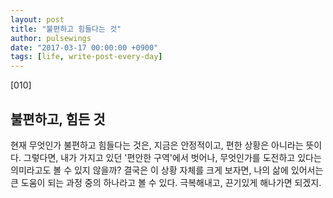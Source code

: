 ```yaml
---
layout: post
title: "불편하고 힘들다는 것"
author: pulsewings
date: "2017-03-17 00:00:00 +0900"
tags: [life, write-post-every-day]
---
```


[010]

## 불편하고, 힘든 것

현재 무엇인가 불편하고 힘들다는 것은, 지금은 안정적이고, 편한 상황은 아니라는 뜻이다. 그렇다면, 내가 가지고 있던 '편안한 구역'에서 벗어나, 무엇인가를 도전하고 있다는 의미라고도 볼 수 있지 않을까? 결국은 이 상황 자체를 크게 보자면, 나의 삶에 있어서는 큰 도움이 되는 과정 중의 하나라고 볼 수 있다. 극복해내고, 끈기있게 해나가면 되겠지.

